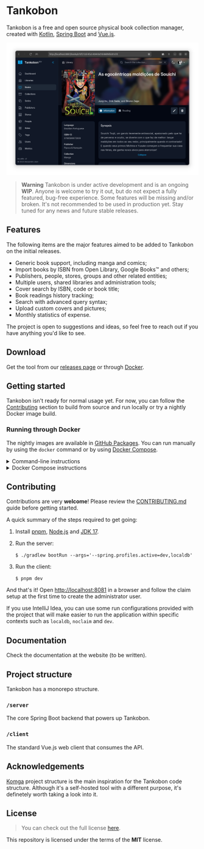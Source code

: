 # Tankobon

Tankobon is a free and open source physical book collection manager,
created with [Kotlin], [Spring Boot] and [Vue.js].

<p align="center">
  <picture style="width: 90%">
    <source media="(prefers-color-scheme: dark)" srcset="./.github/images/book-demo-img-dark.png">
    <source media="(prefers-color-scheme: light)" srcset="./.github/images/book-demo-img-light.png">
    <img alt="Screenshot of Tankobon" src="./.github/images/book-demo-img-dark.png">
  </picture>
</p>

> **Warning**
> Tankobon is under active development and is an ongoing **WIP**.
> Anyone is welcome to try it out, but do not expect a fully featured,
> bug-free experience. Some features will be missing and/or broken.
> It's not recommended to be used in production yet. Stay tuned
> for any news and future stable releases.

[Kotlin]: https://kotlinlang.org/
[Spring Boot]: https://spring.io/
[Vue.js]: https://vuejs.org/

## Features

The following items are the major features aimed to be added to
Tankobon on the initial releases.

- Generic book support, including manga and comics;
- Import books by ISBN from Open Library, Google Books™ and others;
- Publishers, people, stores, groups and other related entities;
- Multiple users, shared libraries and administration tools;
- Cover search by ISBN, code or book title;
- Book readings history tracking;
- Search with advanced query syntax;
- Upload custom covers and pictures;
- Monthly statistics of expense.

The project is open to suggestions and ideas, so feel free
to reach out if you have anything you'd like to see.

## Download

Get the tool from our [releases page] or through [Docker].

[releases page]: https://github.com/alessandrojean/tankobon
[Docker]: https://github.com/alessandrojean/tankobon/pkgs/container/tankobon

## Getting started

Tankobon isn't ready for normal usage yet. For now, you can follow the
[Contributing] section to build from source and run locally or try a
nightly Docker image build.

[Contributing]: #contributing

### Running through Docker

The nightly images are available in [GitHub Packages]. You can run
manually by using the `docker` command or by using [Docker Compose].

<details>
  <summary>Command-line instructions</summary>

  1. Pull the Docker image from GitHub Packages.

     ```console
     $ docker pull ghcr.io/alessandrojean/tankobon:nightly
     ```
  2. Start a Docker container in detached mode.

     ```console
     $ docker run -d -p 25565:8080 ghcr.io/alessandrojean/tankobon:{tag}
     ```
  3. Open http://localhost:25565 on a browser and proceed with the claim setup
     to create the first administrator user.
</details>

<details>
  <summary>Docker Compose instructions</summary>

  Using a Docker Compose file such as the example provided below will
  allow you to change additional settings such as mapping volumes to
  have access to the database if needed.

  1. Create a `docker-compose.yml` file.

     ```yaml
     version: '3.9'
     services:
       tankobon:
         image: ghcr.io/alessandrojean/tankobon:nightly
         ports:
           - '25565:8080'
         volumes:
           - /path/to/user_home/.tankobon:/root/.tankobon
     ```
  2. Start a Docker container in detached mode.

     ```console
     $ docker-compose up -d
     ```
  3. Open http://localhost:25565 on a browser and proceed with the claim setup
     to create the first administrator user.
</details>

[GitHub Packages]: https://github.com/alessandrojean/tankobon/pkgs/container/tankobon
[Docker Compose]: https://docs.docker.com/compose/

## Contributing

Contributions are very **welcome**! Please review the [CONTRIBUTING.md]
guide before getting started.

A quick summary of the steps required to get going:

1. Install [pnpm], [Node.js] and [JDK 17].
2. Run the server:

   ```console
   $ ./gradlew bootRun --args='--spring.profiles.active=dev,localdb'
   ```
3. Run the client:

   ```console
   $ pnpm dev
   ```

And that's it! Open [http://localhost:8081](http://localhost:8081) in a browser
and follow the claim setup at the first time to create the administrator user.

If you use IntelliJ Idea, you can use some run configurations provided with
the project that will make easier to run the application within specific
contexts such as `localdb`, `noclaim` and `dev`.

[pnpm]: https://pnpm.io/
[Node.js]: https://nodejs.org/
[JDK 17]: https://openjdk.org/projects/jdk/17/
[CONTRIBUTING.md]: CONTRIBUTING.md

## Documentation

Check the documentation at the website (to be written).

## Project structure

Tankobon has a monorepo structure.

### `/server`

The core Spring Boot backend that powers up Tankobon.

### `/client`

The standard Vue.js web client that consumes the API.

## Acknowledgements

[Komga] project structure is the main inspiration for the Tankobon
code structure. Although it's a self-hosted tool with a different
purpose, it's definetely worth taking a look into it.

[Komga]: https://github.com/gotson/komga/

## License

> You can check out the full license [here](LICENSE).

This repository is licensed under the terms of the **MIT** license.

